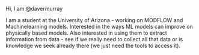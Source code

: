 Hi, I am @davermurray

I am a student at the University of Arizona - working on MODFLOW and Machinelearning models. Interested in the ways ML models can improve on physically based models. Also interested
in using them to extract information from data - see if we really need to collect all that data or is knowledge we seek already there (we just need the tools to access it).


